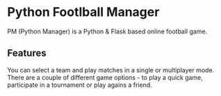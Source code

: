 # Python Footlball Manager

PM (Python Manager) is a Python & Flask based online football game.

## Features
You can select a team and play matches in a single or multiplayer mode.
There are a couple of different game options - to play a quick game, participate in a tournament or play agains a friend.
